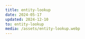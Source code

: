 ```yaml
---
title: entity-lookup
date: 2024-05-17
updated: 2024-12-10
to: entity-lookup
media: /assets/entity-lookup.webp
---
```

